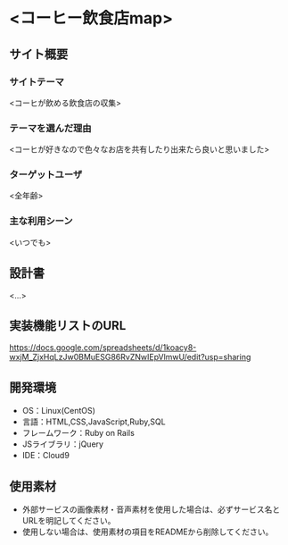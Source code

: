 # <コーヒー飲食店map>

## サイト概要
### サイトテーマ
<コーヒが飲める飲食店の収集>

### テーマを選んだ理由
<コーヒが好きなので色々なお店を共有したり出来たら良いと思いました>

### ターゲットユーザ
<全年齢>

### 主な利用シーン
<いつでも>

## 設計書
<...>

## 実装機能リストのURL
https://docs.google.com/spreadsheets/d/1koacy8-wxjM_ZjxHqLzJw0BMuESG86RvZNwIEpVlmwU/edit?usp=sharing

## 開発環境
- OS：Linux(CentOS)
- 言語：HTML,CSS,JavaScript,Ruby,SQL
- フレームワーク：Ruby on Rails
- JSライブラリ：jQuery
- IDE：Cloud9

## 使用素材
- 外部サービスの画像素材・音声素材を使用した場合は、必ずサービス名とURLを明記してください。
- 使用しない場合は、使用素材の項目をREADMEから削除してください。
